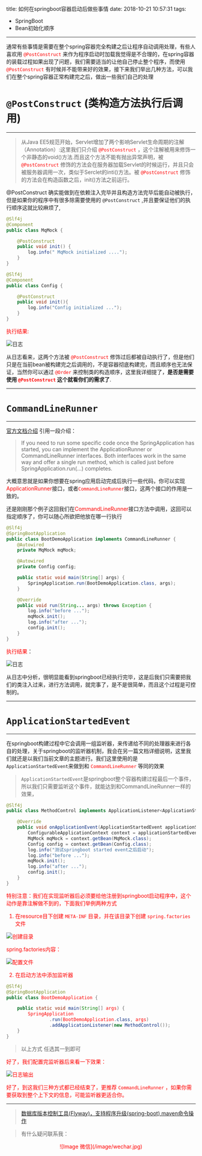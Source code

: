 title: 如何在springboot容器启动后做些事情
date: 2018-10-21 10:57:31
tags:
  - SpringBoot
  - Bean初始化顺序
---

通常有些事情是需要在整个spring容器完全构建之后让程序自动调用处理，有些人喜欢用 <font color=red> `@PostConstruct` </font> 来作为程序启动时加载我觉得是不合理的，在spring容器的装载过程如果出现了问题，我们需要适当的让他自己停止整个程序，而使用  <font color=red> `@PostConstruct` </font> 有时候并不能带来好的效果，接下来我们举出几种方法，可以我们在整个spring容器正常构建完之后，做出一些我们自己的处理

<!-- more -->

# `@PostConstruct` (类构造方法执行后调用)

---

> 从Java EE5规范开始，Servlet增加了两个影响Servlet生命周期的注解（Annotation）:这里我们只介绍<font color=red> `@PostConstruct` </font> ，这个注解被用来修饰一个非静态的void()方法.而且这个方法不能有抛出异常声明，被 <font color=red> `@PostConstruct` </font> 修饰的方法会在服务器加载Servlet的时候运行，并且只会被服务器调用一次，类似于Serclet的inti()方法。被<font color=red> `@PostConstruct` </font> 修饰的方法会在构造函数之后，init()方法之前运行。

@PostConstruct 确实能做到在依赖注入完毕并且构造方法完毕后能自动被执行，但是如果你的程序中有很多除需要使用的 `@PostConstruct` ,并且要保证他们的执行顺序这就比较麻烦了,

``` java
@Slf4j
@Component
public class MqMock {

    @PostConstruct
    public void init() {
        log.info(" MqMock initialized ....");
    }
}
```

```java
@Slf4j
@Component
public class Config {

    @PostConstruct
    public void init(){
        log.info("Config initialized ...");
    }
}
```
<font color=red>执行结果:</font>

![日志](/image/springboot/postlog.jpg)

从日志看来，这两个方法被 <font color=red> `@PostConstruct` </font> 修饰过后都被自动执行了，但是他们只是在当前bean被构建完之后调用的，不是容器彻底构建完，而且顺序也无法保证，当然你可以通过 <font color=red> `@Order` </font> 来控制类的构造顺序，这里我详细提了，**是否是需要使用<font color=red> `@PostConstruct` </font> 这个就看你们的需求了**.

 ---

# `CommandLineRunner`

---

[官方文档介绍](https://docs.spring.io/spring-boot/docs/2.0.6.RELEASE/reference/htmlsingle/#boot-features-command-line-runner)
引用一段介绍：
> If you need to run some specific code once the SpringApplication has started, you can implement the ApplicationRunner or CommandLineRunner interfaces. Both interfaces work in the same way and offer a single run method, which is called just before SpringApplication.run(…​) completes.

大概意思就是如果你想要在spring应用启动完成后执行一些代码，你可以实现 <font color=red>ApplicationRunner</font>接口，或者<font color=red>`CommandLineRunner`</font>接口，这两个接口的作用是一致的。

还是刚刚那个例子这回我们在<font color=red>CommandLineRunner</font>接口方法中调用，这回可以指定顺序了，你可以随心所欲把他放在哪一行执行
```java
@Slf4j
@SpringBootApplication
public class BootDemoApplication implements CommandLineRunner {
    @Autowired
    private MqMock mqMock;

    @Autowired
    private Config config;

    public static void main(String[] args) {
        SpringApplication.run(BootDemoApplication.class, args);
    }

    @Override
    public void run(String... args) throws Exception {
        log.info("before ...");
        mqMock.init();
        log.info("after ...");
        config.init();
    }
}

```

<font color=red>执行结果</font>：

![日志](/image/springboot/started.png)

从日志中分析，很明显能看到springboot已经执行完毕，这是后我们只需要把我们的类注入过来，进行方法调用，就完事了，是不是很简单，而且这个过程是可控制的。

---

#  `ApplicationStartedEvent`

---

在springboot构建过程中它会调用一组监听器，来传递给不同的处理器来进行各自的处理，关于springboot的监听器机制，我会在另一篇文档详细说明，这里我们就还是以我们当前文章的主题进行。我们这里使用的是`ApplicationStartedEvent`来做到和 <font color=red> `CommandLineRunner` </font> 等同的效果

>  `ApplicationStartedEvent`是springboot整个容器构建过程最后一个事件，所以我们只需要监听这个事件，就能达到和CommandLineRunner一样的效果，


```java
@Slf4j
public class MethodControl implements ApplicationListener<ApplicationStartedEvent> {

    @Override
    public void onApplicationEvent(ApplicationStartedEvent applicationStartedEvent) {
        ConfigurableApplicationContext context = applicationStartedEvent.getApplicationContext();
        MqMock mqMock = context.getBean(MqMock.class);
        Config config = context.getBean(Config.class);
        log.info("测试springboot started event之后启动");
        log.info("before ...");
        mqMock.init();
        log.info("after ...");
        config.init();
    }
}
```

<font color=red>特别注意：我们在实现监听器后必须要给他注册到springboot启动程序中，这个动作是靠注解做不到的，下面我们举例两种方式
1. 在resource目下创建 <font color=red> `META-INF` </font> 目录，并在该目录下创建 <font color=red> `spring.factories` </font>文件

![创建目录](/image/springboot/metainf.png)

<font color=red> spring.factories内容</font>：

![配置文件](/image/springboot/ies.png)

2. 在启动方法中添加监听器

```java
@Slf4j
@SpringBootApplication
public class BootDemoApplication {

    public static void main(String[] args) {
        SpringApplication
                .run(BootDemoApplication.class, args)
                .addApplicationListener(new MethodControl());
    }
}
```

> 以上方式 任选其一到即可

<font color=red>好了，我们配置完监听器后来看一下效果</font>：

![日志输出](/image/springboot/log.png)

好了，到这我们三种方式都已经结束了，更推荐<font color=red> `CommandLineRunner` </font>，如果你需要获取到整个上下文的信息，可能监听器更适合你。

---

>  [数据库版本控制工具(Flyway)，支持程序升级(spring-boot),maven命令操作](https://github.com/sunxuejian/Springboot-plugins/tree/master/db-manager)

> 有什么疑问联系我：

<center>![Image 微信](/image/wechar.jpg)</center>
